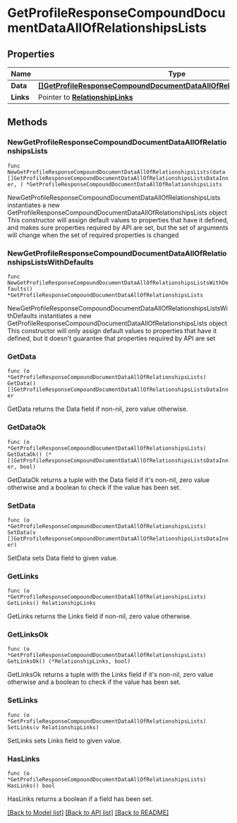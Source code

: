 # GetProfileResponseCompoundDocumentDataAllOfRelationshipsLists

## Properties

Name | Type | Description | Notes
------------ | ------------- | ------------- | -------------
**Data** | [**[]GetProfileResponseCompoundDocumentDataAllOfRelationshipsListsDataInner**](GetProfileResponseCompoundDocumentDataAllOfRelationshipsListsDataInner.md) |  | 
**Links** | Pointer to [**RelationshipLinks**](RelationshipLinks.md) |  | [optional] 

## Methods

### NewGetProfileResponseCompoundDocumentDataAllOfRelationshipsLists

`func NewGetProfileResponseCompoundDocumentDataAllOfRelationshipsLists(data []GetProfileResponseCompoundDocumentDataAllOfRelationshipsListsDataInner, ) *GetProfileResponseCompoundDocumentDataAllOfRelationshipsLists`

NewGetProfileResponseCompoundDocumentDataAllOfRelationshipsLists instantiates a new GetProfileResponseCompoundDocumentDataAllOfRelationshipsLists object
This constructor will assign default values to properties that have it defined,
and makes sure properties required by API are set, but the set of arguments
will change when the set of required properties is changed

### NewGetProfileResponseCompoundDocumentDataAllOfRelationshipsListsWithDefaults

`func NewGetProfileResponseCompoundDocumentDataAllOfRelationshipsListsWithDefaults() *GetProfileResponseCompoundDocumentDataAllOfRelationshipsLists`

NewGetProfileResponseCompoundDocumentDataAllOfRelationshipsListsWithDefaults instantiates a new GetProfileResponseCompoundDocumentDataAllOfRelationshipsLists object
This constructor will only assign default values to properties that have it defined,
but it doesn't guarantee that properties required by API are set

### GetData

`func (o *GetProfileResponseCompoundDocumentDataAllOfRelationshipsLists) GetData() []GetProfileResponseCompoundDocumentDataAllOfRelationshipsListsDataInner`

GetData returns the Data field if non-nil, zero value otherwise.

### GetDataOk

`func (o *GetProfileResponseCompoundDocumentDataAllOfRelationshipsLists) GetDataOk() (*[]GetProfileResponseCompoundDocumentDataAllOfRelationshipsListsDataInner, bool)`

GetDataOk returns a tuple with the Data field if it's non-nil, zero value otherwise
and a boolean to check if the value has been set.

### SetData

`func (o *GetProfileResponseCompoundDocumentDataAllOfRelationshipsLists) SetData(v []GetProfileResponseCompoundDocumentDataAllOfRelationshipsListsDataInner)`

SetData sets Data field to given value.


### GetLinks

`func (o *GetProfileResponseCompoundDocumentDataAllOfRelationshipsLists) GetLinks() RelationshipLinks`

GetLinks returns the Links field if non-nil, zero value otherwise.

### GetLinksOk

`func (o *GetProfileResponseCompoundDocumentDataAllOfRelationshipsLists) GetLinksOk() (*RelationshipLinks, bool)`

GetLinksOk returns a tuple with the Links field if it's non-nil, zero value otherwise
and a boolean to check if the value has been set.

### SetLinks

`func (o *GetProfileResponseCompoundDocumentDataAllOfRelationshipsLists) SetLinks(v RelationshipLinks)`

SetLinks sets Links field to given value.

### HasLinks

`func (o *GetProfileResponseCompoundDocumentDataAllOfRelationshipsLists) HasLinks() bool`

HasLinks returns a boolean if a field has been set.


[[Back to Model list]](../README.md#documentation-for-models) [[Back to API list]](../README.md#documentation-for-api-endpoints) [[Back to README]](../README.md)


